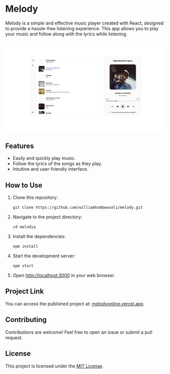 # Melody

Melody is a simple and effective music player created with React, designed to provide a hassle-free listening experience. This app allows you to play your music and follow along with the lyrics while listening.

![Melody](./public/assets/img/app.png)

## Features

- Easily and quickly play music.
- Follow the lyrics of the songs as they play.
- Intuitive and user-friendly interface.

## How to Use

1. Clone this repository:

   ```
   git clone https://github.com/williamhumbwavali/melody.git
   ```

2. Navigate to the project directory:

   ```
   cd melodia
   ```

3. Install the dependencies:

   ```
   npm install
   ```

4. Start the development server:

   ```
   npm start
   ```

5. Open [http://localhost:3000](http://localhost:3000) in your web browser.

## Project Link

You can access the published project at: [melodyonline.vercel.app](https://melodyonline.vercel.app)

## Contributing

Contributions are welcome! Feel free to open an issue or submit a pull request.

## License

This project is licensed under the [MIT License](LICENSE).